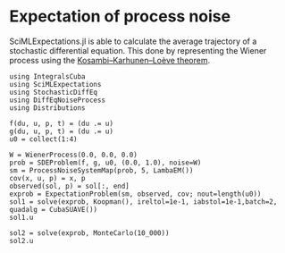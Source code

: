# Expectation of process noise

SciMLExpectations.jl is able to calculate the average trajectory of a stochastic differential equation.
This done by representing the Wiener process using the [Kosambi–Karhunen–Loève theorem](https://en.wikipedia.org/wiki/Kosambi%E2%80%93Karhunen%E2%80%93Lo%C3%A8ve_theorem#The_Wiener_process).


```@example process_noise
using IntegralsCuba
using SciMLExpectations
using StochasticDiffEq
using DiffEqNoiseProcess
using Distributions

f(du, u, p, t) = (du .= u)
g(du, u, p, t) = (du .= u)
u0 = collect(1:4)

W = WienerProcess(0.0, 0.0, 0.0)
prob = SDEProblem(f, g, u0, (0.0, 1.0), noise=W)
sm = ProcessNoiseSystemMap(prob, 5, LambaEM())
cov(x, u, p) = x, p
observed(sol, p) = sol[:, end]
exprob = ExpectationProblem(sm, observed, cov; nout=length(u0))
sol1 = solve(exprob, Koopman(), ireltol=1e-1, iabstol=1e-1,batch=2, quadalg = CubaSUAVE())
sol1.u
```
```@example process_noise
sol2 = solve(exprob, MonteCarlo(10_000))
sol2.u
```
